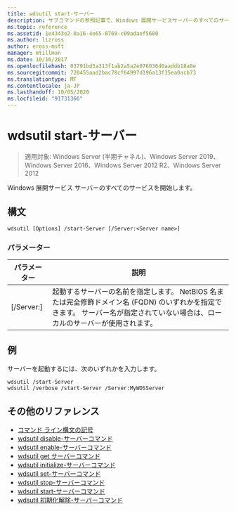 ```yaml
---
title: wdsutil start-サーバー
description: サブコマンドの参照記事で、Windows 展開サービスサーバーのすべてのサービスを開始します。
ms.topic: reference
ms.assetid: 1e4343e2-0a16-4e65-8769-c09adaef5680
ms.author: lizross
author: eross-msft
manager: mtillman
ms.date: 10/16/2017
ms.openlocfilehash: 03791bd3a313f1ab2a5a2e076036d0aaddb18a8e
ms.sourcegitcommit: 720455aad2bac78cf64997d196a13f35ea0acb73
ms.translationtype: MT
ms.contentlocale: ja-JP
ms.lasthandoff: 10/05/2020
ms.locfileid: "91731366"
---
```

# <a name="wdsutil-start-server"></a>wdsutil start-サーバー

> 適用対象: Windows Server (半期チャネル)、Windows Server 2019、Windows Server 2016、Windows Server 2012 R2、Windows Server 2012

Windows 展開サービス サーバーのすべてのサービスを開始します。

## <a name="syntax"></a>構文
```
wdsutil [Options] /start-Server [/Server:<Server name>]
```
### <a name="parameters"></a>パラメーター
|パラメーター|説明|
|-------|--------|
|[/Server:<Server name>]|起動するサーバーの名前を指定します。 NetBIOS 名または完全修飾ドメイン名 (FQDN) のいずれかを指定できます。 サーバー名が指定されていない場合は、ローカルのサーバーが使用されます。|
## <a name="examples"></a>例
サーバーを起動するには、次のいずれかを入力します。
```
wdsutil /start-Server
wdsutil /verbose /start-Server /Server:MyWDSServer
```
## <a name="additional-references"></a>その他のリファレンス
- [コマンド ライン構文の記号](command-line-syntax-key.md)
- [wdsutil disable-サーバーコマンド](wdsutil-disable-server.md)
- [wdsutil enable-サーバーコマンド](wdsutil-enable-server.md)
- [wdsutil get サーバーコマンド](wdsutil-get-server.md)
- [wdsutil initialize-サーバーコマンド](wdsutil-initialize-server.md)
- [wdsutil set-サーバーコマンド](wdsutil-set-server.md)
- [wdsutil stop-サーバーコマンド](wdsutil-stop-server.md)
- [wdsutil start-サーバーコマンド](wdsutil-start-server.md)
- [wdsutil 初期化解除-サーバーコマンド](wdsutil-uninitialize-server.md)
